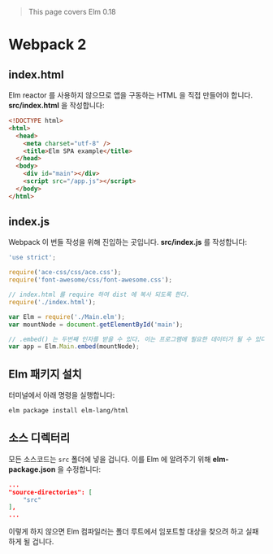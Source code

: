 > This page covers Elm 0.18

# Webpack 2

## index.html

Elm reactor 를 사용하지 않으므로 앱을 구동하는 HTML 을 직접 만들어야 합니다. __src/index.html__ 을 작성합니다:

```html
<!DOCTYPE html>
<html>
  <head>
    <meta charset="utf-8" />
    <title>Elm SPA example</title>
  </head>
  <body>
    <div id="main"></div>
    <script src="/app.js"></script>
  </body>
</html>
```

## index.js

Webpack 이 번들 작성을 위해 진입하는 곳입니다. __src/index.js__ 를 작성합니다:

```js
'use strict';

require('ace-css/css/ace.css');
require('font-awesome/css/font-awesome.css');

// index.html 를 require 하여 dist 에 복사 되도록 한다.
require('./index.html');

var Elm = require('./Main.elm');
var mountNode = document.getElementById('main');

// .embed() 는 두번째 인자를 받을 수 있다. 이는 프로그램에 필요한 데이터가 될 수 있다. (예: userID, 토큰 등)
var app = Elm.Main.embed(mountNode);
```

## Elm 패키지 설치

터미널에서 아래 명령을 실행합니다:

```bash
elm package install elm-lang/html
```

## 소스 디렉터리

모든 소스코드는 `src` 폴더에 넣을 겁니다. 이를 Elm 에 알려주기 위해 __elm-package.json__ 을 수정합니다:

```json
...
"source-directories": [
    "src"
],
...
```

이렇게 하지 않으면 Elm 컴파일러는 폴더 루트에서 임포트할 대상을 찾으려 하고 실패하게 될 겁니다.
